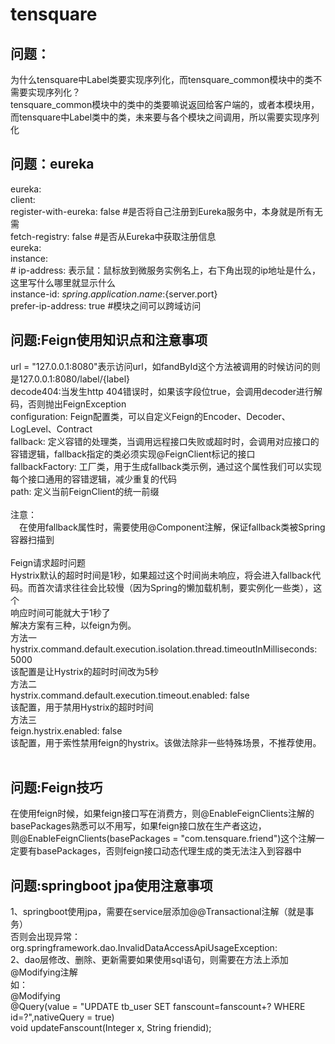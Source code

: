 # tensquare
## 问题：
为什么tensquare中Label类要实现序列化，而tensquare_common模块中的类不需要实现序列化？</br>
tensquare_common模块中的类中的类要嘛说返回给客户端的，或者本模块用，而tensquare中Label类中的类，未来要与各个模块之间调用，所以需要实现序列化
## 问题：eureka
eureka:</br>
  client:</br>
    register-with-eureka: false #是否将自己注册到Eureka服务中，本身就是所有无需</br>
    fetch-registry: false #是否从Eureka中获取注册信息</br>
 eureka:</br>
  instance:</br>
    #    ip-address: 表示鼠：鼠标放到微服务实例名上，右下角出现的ip地址是什么，这里写什么哪里就显示什么</br>
    instance-id: ${spring.application.name}:${server.port}</br>
    prefer-ip-address: true #模块之间可以跨域访问</br>
## 问题:Feign使用知识点和注意事项
url = "127.0.0.1:8080"表示访问url，如fandById这个方法被调用的时候访问的则是127.0.0.1:8080/label/{label}</br>
 decode404:当发生http 404错误时，如果该字段位true，会调用decoder进行解码，否则抛出FeignException</br>
 configuration: Feign配置类，可以自定义Feign的Encoder、Decoder、LogLevel、Contract</br>
 fallback: 定义容错的处理类，当调用远程接口失败或超时时，会调用对应接口的容错逻辑，fallback指定的类必须实现@FeignClient标记的接口</br>
 fallbackFactory: 工厂类，用于生成fallback类示例，通过这个属性我们可以实现每个接口通用的容错逻辑，减少重复的代码</br>
 path: 定义当前FeignClient的统一前缀</br>
</br>
  注意：</br>
　在使用fallback属性时，需要使用@Component注解，保证fallback类被Spring容器扫描到</br>
</br>
  Feign请求超时问题</br>
  Hystrix默认的超时时间是1秒，如果超过这个时间尚未响应，将会进入fallback代码。而首次请求往往会比较慢（因为Spring的懒加载机制，要实例化一些类），这个</br>响应时间可能就大于1秒了</br>
  解决方案有三种，以feign为例。</br>
 方法一</br>
 hystrix.command.default.execution.isolation.thread.timeoutInMilliseconds: 5000</br>
 该配置是让Hystrix的超时时间改为5秒</br>
 方法二</br>
 hystrix.command.default.execution.timeout.enabled: false</br>
 该配置，用于禁用Hystrix的超时时间</br>
 方法三</br>
 feign.hystrix.enabled: false</br>
 该配置，用于索性禁用feign的hystrix。该做法除非一些特殊场景，不推荐使用。</br>
 </br>
 ## 问题:Feign技巧
 在使用feign时候，如果feign接口写在消费方，则@EnableFeignClients注解的basePackages熟悉可以不用写，如果feign接口放在生产者这边，</br>
 则@EnableFeignClients(basePackages = "com.tensquare.friend")这个注解一定要有basePackages，否则feign接口动态代理生成的类无法注入到容器中</br>
 ##  问题:springboot jpa使用注意事项
 1、springboot使用jpa，需要在service层添加@@Transactional注解（就是事务）</br>
 否则会出现异常：org.springframework.dao.InvalidDataAccessApiUsageException:</br>
 2、dao层修改、删除、更新需要如果使用sql语句，则需要在方法上添加@Modifying注解</br>
 如：</br>
 	@Modifying</br>
	@Query(value = "UPDATE tb_user SET fanscount=fanscount+? WHERE id=?",nativeQuery = true)</br>
    void updateFanscount(Integer x, String friendid);</br>
 

